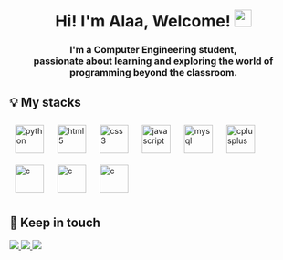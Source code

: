 
<h1 align="center">Hi! I'm Alaa, Welcome! <img src="https://media.giphy.com/media/hvRJCLFzcasrR4ia7z/giphy.gif" width="30px"></h1>
<h3 align="center">I'm a Computer Engineering student,</br> passionate about learning and exploring the world of programming beyond the classroom.</h3>



## 💡 My stacks
<div align="left">
<!-- python -->
  <img src="https://skillicons.dev/icons?i=python" alt="python" width="50" height="50" style="margin: 10px;"/> 
<!-- html -->
    <img src="https://skillicons.dev/icons?i=html" alt="html5" width="50" height="50" style="margin: 10px;"/> 
<!-- CSS -->  
    <img src="https://skillicons.dev/icons?i=css" alt="css3" width="50" height="50" style="margin: 10px;"/> 
<!-- JavaScript -->  
    <img src="https://skillicons.dev/icons?i=javascript" alt="javascript" width="50" height="50" style="margin: 10px;"/> 
<!-- mysql -->  
    <img src="https://skillicons.dev/icons?i=mysql" alt="mysql" width="50" height="50" style="margin: 10px;"/> 
<!-- C++ --> 
    <img src="https://skillicons.dev/icons?i=cpp" alt="cplusplus" width="50" height="50" style="margin: 10px;"/> 
<!-- C -->   
    <img src="https://skillicons.dev/icons?i=c" alt="c" width="50" height="50" style="margin: 10px;"/> 
<!-- java --> 
     <img src="https://skillicons.dev/icons?i=java" alt="c" width="50" height="50" style="margin: 10px;"/> 
<!-- git -->
     <img src="https://skillicons.dev/icons?i=git" alt="c" width="50" height="50" style="margin: 10px;"/> 
</div>


## 📱 Keep in touch
<div> 
  <a href="https://www.instagram.com/ala_fellaah/">
    <img src="https://img.shields.io/badge/Instagram-E4405F?style=for-the-badge&logo=instagram&logoColor=white" target="_blank">
  </a>
  
  <a href="https://www.linkedin.com/in/ala-fellah-b19192249/" target="_blank">
    <img src="https://img.shields.io/badge/-LinkedIn-%230077B5?style=for-the-badge&logo=linkedin&logoColor=white" target="_blank">
  </a>   

  <a href = "mailto:fellahalaa2003@gmail.com">
    <img src="https://img.shields.io/badge/Gmail-D14836?style=for-the-badge&logo=gmail&logoColor=white" target="_blank">
  </a>
</div>
